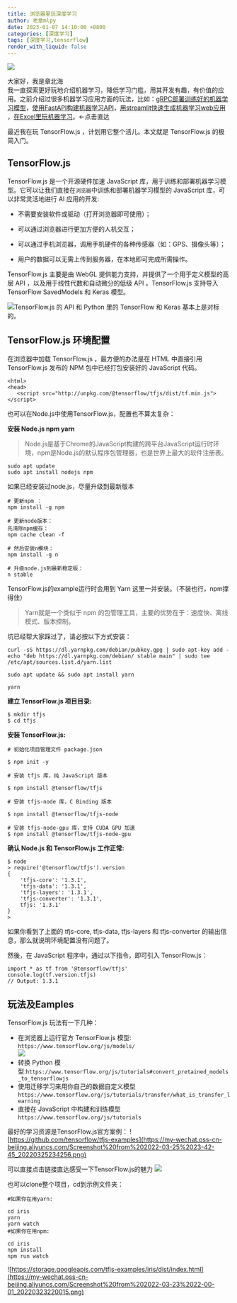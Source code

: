 ```yaml
---
title: 浏览器里玩深度学习
author: 老章mlpy
date: 2023-01-07 14:10:00 +0800
categories: [深度学习]
tags: [深度学习,tensorflow]
render_with_liquid: false
---
```


![](https://my-wechat.oss-cn-beijing.aliyuncs.com/image_20220322140314.png)


大家好，我是章北海  
我一直探索更好玩地介绍机器学习，降低学习门槛，用其开发有趣，有价值的应用。之前介绍过很多机器学习应用方面的玩法，比如：[gRPC部署训练好的机器学习模型](https://mp.weixin.qq.com/s?__biz=MzA4MjYwMTc5Nw==&amp;mid=2648950326&amp;idx=2&amp;sn=5774aa73de4d0558a2d00de39dee7bd6&amp;chksm=8794541cb0e3dd0aad7963dc54cc99b3a677e5bbb317e106d4b0a611fd08df19daf1dec471c0&token=143951189&lang=zh_CN#rd)，[使用FastAPI构建机器学习API](https://mp.weixin.qq.com/s?__biz=MzA4MjYwMTc5Nw==&amp;mid=2648960128&amp;idx=2&amp;sn=22ade650c5679e223b05cd30227175d9&amp;chksm=87947eaab0e3f7bca6328c43a534bb6e01bf3f6f0b8ba58646dc479f0dbb9b94500c33a04f3d&token=143951189&lang=zh_CN#rd)，[用streamlit快速生成机器学习web应用](https://mp.weixin.qq.com/s?__biz=MzA4MjYwMTc5Nw==&amp;mid=2648960900&amp;idx=1&amp;sn=1ec367b0410d0a50015b93921bffc07a&amp;chksm=87947daeb0e3f4b896b611bae0ee6bf809c4e60783039b89337cee9b88a81c7f8e643b146c4f&token=143951189&lang=zh_CN#rd)  ，[在Excel里玩机器学习](https://mp.weixin.qq.com/s?__biz=MzA4MjYwMTc5Nw==&amp;mid=2648964801&amp;idx=3&amp;sn=7a37b97d36576ab972de50b82b95d09a&amp;chksm=87946cebb0e3e5fdfe600157ba81bca58bfef3035d0a77500afd4add748740bcefcd9586a758&token=143951189&lang=zh_CN#rd)。←点击直达

最近我在玩 TensorFlow.js ，计划用它整个活儿。本文就是  TensorFlow.js 的极简入门。



## TensorFlow.js

TensorFlow.js 是一个开源硬件加速 JavaScript 库，用于训练和部署机器学习模型。它可以让我们直接在`浏览器`中训练和部署机器学习模型的 JavaScript 库，可以非常灵活地进行 AI 应用的开发:

- 不需要安装软件或驱动（打开浏览器即可使用）；

- 可以通过浏览器进行更加方便的人机交互；

- 可以通过手机浏览器，调用手机硬件的各种传感器（如：GPS、摄像头等）；

- 用户的数据可以无需上传到服务器，在本地即可完成所需操作。


TensorFlow.js 主要是由 WebGL 提供能力支持，并提供了一个用于定义模型的高层  API ，以及用于线性代数和自动微分的低级 API 。TensorFlow.js 支持导入 TensorFlow SavedModels  和  Keras  模型。

![TensorFlow.js 的 API 和 Python 里的 TensorFlow 和 Keras 基本上是对标的。](https://my-wechat.oss-cn-beijing.aliyuncs.com/image_20220321161843.png) 

## TensorFlow.js 环境配置

在浏览器中加载 TensorFlow.js ，最方便的办法是在 HTML 中直接引用 TensorFlow.js 发布的 NPM 包中已经打包安装好的 JavaScript 代码。
```
<html>
<head>
   <script src="http://unpkg.com/@tensorflow/tfjs/dist/tf.min.js"></script>
```

也可以在Node.js中使用TensorFlow.js，配置也不算太复杂：

**安装 Node.js npm yarn**

> Node.js是基于Chrome的JavaScript构建的跨平台JavaScript运行时环境，npm是Node.js的默认程序包管理器，也是世界上最大的软件注册表。

```
sudo apt update
sudo apt install nodejs npm
```

如果已经安装过node.js，尽量升级到最新版本

```
# 更新npm ：
npm install -g npm

# 更新node版本：
先清除npm缓存：
npm cache clean -f

# 然后安装n模块：
npm install -g n

# 升级node.js到最新稳定版：
n stable

```

TensorFlow.js的example运行时会用到 Yarn 这里一并安装。（不装也行，npm撑得住）  

> Yarn就是一个类似于 npm 的包管理工具，主要的优势在于：速度快、离线模式、版本控制。

坑已经帮大家踩过了，请必按以下方式安装：

```
curl -sS https://dl.yarnpkg.com/debian/pubkey.gpg | sudo apt-key add -
echo "deb https://dl.yarnpkg.com/debian/ stable main" | sudo tee /etc/apt/sources.list.d/yarn.list

sudo apt update && sudo apt install yarn

yarn
```


**建立 TensorFlow.js 项目目录:**
```
$ mkdir tfjs
$ cd tfjs
```
**安装 TensorFlow.js:**
```
# 初始化项目管理文件 package.json

$ npm init -y

# 安装 tfjs 库，纯 JavaScript 版本

$ npm install @tensorflow/tfjs

# 安装 tfjs-node 库，C Binding 版本

$ npm install @tensorflow/tfjs-node

# 安装 tfjs-node-gpu 库，支持 CUDA GPU 加速
$ npm install @tensorflow/tfjs-node-gpu
```
**确认 Node.js 和 TensorFlow.js 工作正常:**
```
$ node
> require('@tensorflow/tfjs').version
{
    'tfjs-core': '1.3.1',
    'tfjs-data': '1.3.1',
    'tfjs-layers': '1.3.1',
    'tfjs-converter': '1.3.1',
    tfjs: '1.3.1'
}
>
```
如果你看到了上面的 tfjs-core, tfjs-data, tfjs-layers 和 tfjs-converter 的输出信息，那么就说明环境配置没有问题了。

然後，在 JavaScript 程序中，通过以下指令，即可引入 TensorFlow.js：
```
import * as tf from '@tensorflow/tfjs'
console.log(tf.version.tfjs)
// Output: 1.3.1
```

## 玩法及Eamples

TensorFlow.js 玩法有一下几种：

- 在浏览器上运行官方 TensorFlow.js 模型:
`https://www.tensorflow.org/js/models/`  
![](https://my-wechat.oss-cn-beijing.aliyuncs.com/tf.js_20220322173923.png)
- 转换 Python 模型:`https://www.tensorflow.org/js/tutorials#convert_pretained_models_to_tensorflowjs`  
- 使用迁移学习来用你自己的数据自定义模型
`https://www.tensorflow.org/js/tutorials/transfer/what_is_transfer_learning`  
- 直接在 JavaScript 中构建和训练模型`https://www.tensorflow.org/js/tutorials`

最好的学习资源是TensorFlow.js官方案例：
![https://github.com/tensorflow/tfjs-examples](https://my-wechat.oss-cn-beijing.aliyuncs.com/Screenshot%20from%202022-03-25%2023-42-45_20220325234256.png)

可以直接点击链接直达感受一下TensorFlow.js的魅力
![](https://my-wechat.oss-cn-beijing.aliyuncs.com/Screenshot%20from%202022-03-25%2023-49-57_20220325235007.png)

也可以clone整个项目，cd到示例文件夹：
```
#如果你在用yarn:

cd iris
yarn
yarn watch
#如果你在用npm:

cd iris
npm install
npm run watch
```

![https://storage.googleapis.com/tfjs-examples/iris/dist/index.html](https://my-wechat.oss-cn-beijing.aliyuncs.com/Screenshot%20from%202022-03-23%2022-00-01_20220323220015.png)
